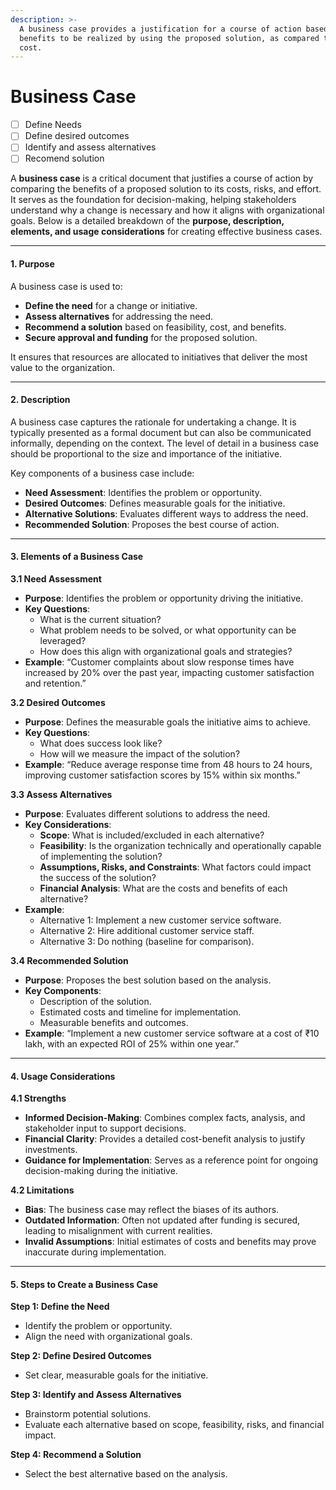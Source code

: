 ```yaml
---
description: >-
  A business case provides a justification for a course of action based on the
  benefits to be realized by using the proposed solution, as compared to the
  cost.
---
```


# Business Case

* [ ] Define Needs
* [ ] Define desired outcomes
* [ ] Identify and assess alternatives&#x20;
* [ ] Recomend solution

A **business case** is a critical document that justifies a course of action by comparing the benefits of a proposed solution to its costs, risks, and effort. It serves as the foundation for decision-making, helping stakeholders understand why a change is necessary and how it aligns with organizational goals. Below is a detailed breakdown of the **purpose, description, elements, and usage considerations** for creating effective business cases.

***

#### **1. Purpose**

A business case is used to:

* **Define the need** for a change or initiative.
* **Assess alternatives** for addressing the need.
* **Recommend a solution** based on feasibility, cost, and benefits.
* **Secure approval and funding** for the proposed solution.

It ensures that resources are allocated to initiatives that deliver the most value to the organization.

***

#### **2. Description**

A business case captures the rationale for undertaking a change. It is typically presented as a formal document but can also be communicated informally, depending on the context. The level of detail in a business case should be proportional to the size and importance of the initiative.

Key components of a business case include:

* **Need Assessment**: Identifies the problem or opportunity.
* **Desired Outcomes**: Defines measurable goals for the initiative.
* **Alternative Solutions**: Evaluates different ways to address the need.
* **Recommended Solution**: Proposes the best course of action.

***

#### **3. Elements of a Business Case**

**3.1 Need Assessment**

* **Purpose**: Identifies the problem or opportunity driving the initiative.
* **Key Questions**:
  * What is the current situation?
  * What problem needs to be solved, or what opportunity can be leveraged?
  * How does this align with organizational goals and strategies?
* **Example**: “Customer complaints about slow response times have increased by 20% over the past year, impacting customer satisfaction and retention.”

**3.2 Desired Outcomes**

* **Purpose**: Defines the measurable goals the initiative aims to achieve.
* **Key Questions**:
  * What does success look like?
  * How will we measure the impact of the solution?
* **Example**: “Reduce average response time from 48 hours to 24 hours, improving customer satisfaction scores by 15% within six months.”

**3.3 Assess Alternatives**

* **Purpose**: Evaluates different solutions to address the need.
* **Key Considerations**:
  * **Scope**: What is included/excluded in each alternative?
  * **Feasibility**: Is the organization technically and operationally capable of implementing the solution?
  * **Assumptions, Risks, and Constraints**: What factors could impact the success of the solution?
  * **Financial Analysis**: What are the costs and benefits of each alternative?
* **Example**:
  * Alternative 1: Implement a new customer service software.
  * Alternative 2: Hire additional customer service staff.
  * Alternative 3: Do nothing (baseline for comparison).

**3.4 Recommended Solution**

* **Purpose**: Proposes the best solution based on the analysis.
* **Key Components**:
  * Description of the solution.
  * Estimated costs and timeline for implementation.
  * Measurable benefits and outcomes.
* **Example**: “Implement a new customer service software at a cost of ₹10 lakh, with an expected ROI of 25% within one year.”

***

#### **4. Usage Considerations**

**4.1 Strengths**

* **Informed Decision-Making**: Combines complex facts, analysis, and stakeholder input to support decisions.
* **Financial Clarity**: Provides a detailed cost-benefit analysis to justify investments.
* **Guidance for Implementation**: Serves as a reference point for ongoing decision-making during the initiative.

**4.2 Limitations**

* **Bias**: The business case may reflect the biases of its authors.
* **Outdated Information**: Often not updated after funding is secured, leading to misalignment with current realities.
* **Invalid Assumptions**: Initial estimates of costs and benefits may prove inaccurate during implementation.

***

#### **5. Steps to Create a Business Case**

**Step 1: Define the Need**

* Identify the problem or opportunity.
* Align the need with organizational goals.

**Step 2: Define Desired Outcomes**

* Set clear, measurable goals for the initiative.

**Step 3: Identify and Assess Alternatives**

* Brainstorm potential solutions.
* Evaluate each alternative based on scope, feasibility, risks, and financial impact.

**Step 4: Recommend a Solution**

* Select the best alternative based on the analysis.
